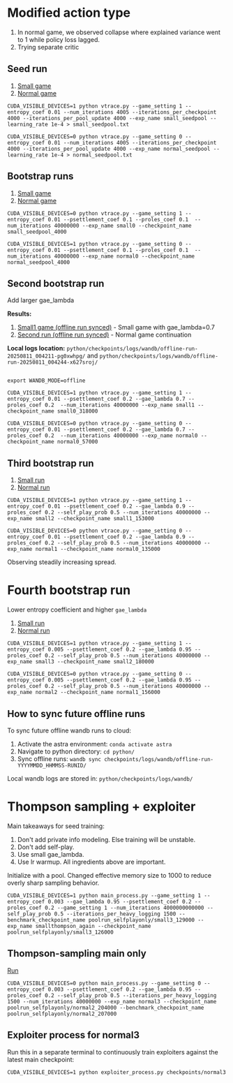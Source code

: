 # Modified action type

1. In normal game, we observed collapse where explained variance went to 1 while policy loss lagged. 
2. Trying separate critic 

## Seed run

1. [Small game](https://wandb.ai/lyuxingjian-na/HighLowTrading/runs/nn6509bw)
2. [Normal game](https://wandb.ai/lyuxingjian-na/HighLowTrading/runs/10j9lv08)

```
CUDA_VISIBLE_DEVICES=1 python vtrace.py --game_setting 1 --entropy_coef 0.01 --num_iterations 4005 --iterations_per_checkpoint 4000 --iterations_per_pool_update 4000 --exp_name small_seedpool --learning_rate 1e-4 > small_seedpool.txt

CUDA_VISIBLE_DEVICES=0 python vtrace.py --game_setting 0 --entropy_coef 0.01 --num_iterations 4005 --iterations_per_checkpoint 4000 --iterations_per_pool_update 4000 --exp_name normal_seedpool --learning_rate 1e-4 > normal_seedpool.txt
```

## Bootstrap runs 

1. [Small game](https://wandb.ai/lyuxingjian-na/HighLowTrading/runs/0fpmbq8z)
2. [Normal game](https://wandb.ai/lyuxingjian-na/HighLowTrading/runs/pu4qv506)

```
CUDA_VISIBLE_DEVICES=0 python vtrace.py --game_setting 1 --entropy_coef 0.01 --psettlement_coef 0.1 --proles_coef 0.1  --num_iterations 40000000 --exp_name small0 --checkpoint_name small_seedpool_4000

CUDA_VISIBLE_DEVICES=1 python vtrace.py --game_setting 0 --entropy_coef 0.01 --psettlement_coef 0.1 --proles_coef 0.1  --num_iterations 40000000 --exp_name normal0 --checkpoint_name normal_seedpool_4000
```

## Second bootstrap run

Add larger gae_lambda

**Results:**
1. [Small1 game (offline run synced)](https://wandb.ai/lyuxingjian-na/HighLowTrading/runs/pg0xwhpg) - Small game with gae_lambda=0.7
2. [Second run (offline run synced)](https://wandb.ai/lyuxingjian-na/HighLowTrading/runs/x627sroj) - Normal game continuation

**Local logs location:** `python/checkpoints/logs/wandb/offline-run-20250811_004211-pg0xwhpg/` and `python/checkpoints/logs/wandb/offline-run-20250811_004244-x627sroj/`

```

export WANDB_MODE=offline

CUDA_VISIBLE_DEVICES=1 python vtrace.py --game_setting 1 --entropy_coef 0.01 --psettlement_coef 0.2 --gae_lambda 0.7 --proles_coef 0.2  --num_iterations 40000000 --exp_name small1 --checkpoint_name small0_318000

CUDA_VISIBLE_DEVICES=0 python vtrace.py --game_setting 0 --entropy_coef 0.01 --psettlement_coef 0.2 --gae_lambda 0.7 --proles_coef 0.2  --num_iterations 40000000 --exp_name normal0 --checkpoint_name normal0_57000
```

## Third bootstrap run 

1. [Small run](https://wandb.ai/lyuxingjian-na/HighLowTrading/runs/wllbx15p)
2. [Normal run](https://wandb.ai/lyuxingjian-na/HighLowTrading/runs/e7477vc0)

```
CUDA_VISIBLE_DEVICES=1 python vtrace.py --game_setting 1 --entropy_coef 0.01 --psettlement_coef 0.2 --gae_lambda 0.9 --proles_coef 0.2 --self_play_prob 0.5 --num_iterations 40000000 --exp_name small2 --checkpoint_name small1_153000

CUDA_VISIBLE_DEVICES=0 python vtrace.py --game_setting 0 --entropy_coef 0.01 --psettlement_coef 0.2 --gae_lambda 0.9 --proles_coef 0.2 --self_play_prob 0.5 --num_iterations 40000000 --exp_name normal1 --checkpoint_name normal0_135000
```

Observing steadily increasing spread. 

# Fourth bootstrap run 

Lower entropy coefficient and higher `gae_lambda`

1. [Small run](https://wandb.ai/lyuxingjian-na/HighLowTrading/runs/fg8xn2g8)
2. [Normal run](https://wandb.ai/lyuxingjian-na/HighLowTrading/runs/p9jgqyz5)
```
CUDA_VISIBLE_DEVICES=1 python vtrace.py --game_setting 1 --entropy_coef 0.005 --psettlement_coef 0.2 --gae_lambda 0.95 --proles_coef 0.2 --self_play_prob 0.5 --num_iterations 40000000 --exp_name small3 --checkpoint_name small2_180000

CUDA_VISIBLE_DEVICES=0 python vtrace.py --game_setting 0 --entropy_coef 0.005 --psettlement_coef 0.2 --gae_lambda 0.95 --proles_coef 0.2 --self_play_prob 0.5 --num_iterations 40000000 --exp_name normal2 --checkpoint_name normal1_156000
```

## How to sync future offline runs

To sync future offline wandb runs to cloud:

1. Activate the astra environment: `conda activate astra`
2. Navigate to python directory: `cd python/`
3. Sync offline runs: `wandb sync checkpoints/logs/wandb/offline-run-YYYYMMDD_HHMMSS-RUNID/`

Local wandb logs are stored in: `python/checkpoints/logs/wandb/`


# Thompson sampling + exploiter

Main takeaways for seed training:

1. Don't add private info modeling. Else training will be unstable. 
2. Don't add self-play. 
3. Use small gae_lambda. 
4. Use lr warmup. All ingredients above are important. 

Initialize with a pool. Changed effective memory size to 1000 to reduce overly sharp sampling behavior. 

```
CUDA_VISIBLE_DEVICES=1 python main_process.py --game_setting 1 --entropy_coef 0.003 --gae_lambda 0.95 --psettlement_coef 0.2 --proles_coef 0.2 --game_setting 1 --num_iterations 4000000000000 --self_play_prob 0.5 --iterations_per_heavy_logging 1500 --benchmark_checkpoint_name poolrun_selfplayonly/small3_129000 --exp_name smallthompson_again --checkpoint_name poolrun_selfplayonly/small3_126000
```

## Thompson-sampling main only

[Run](https://wandb.ai/lyuxingjian-na/HighLowTrading/runs/cqlui7xa?nw=nwuserlyuxingjian)
```
CUDA_VISIBLE_DEVICES=0 python main_process.py --game_setting 0 --entropy_coef 0.003 --psettlement_coef 0.2 --gae_lambda 0.95 --proles_coef 0.2 --self_play_prob 0.5 --iterations_per_heavy_logging 1500 --num_iterations 40000000 --exp_name normal3 --checkpoint_name poolrun_selfplayonly/normal2_204000 --benchmark_checkpoint_name poolrun_selfplayonly/normal2_207000
```

## Exploiter process for normal3

Run this in a separate terminal to continuously train exploiters against the latest main checkpoint:

```
CUDA_VISIBLE_DEVICES=1 python exploiter_process.py checkpoints/normal3
```